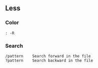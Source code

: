Less
---

### Color
	: -R

### Search
	/pattern	Search forward in the file
	?pattern	Search backward in the file
